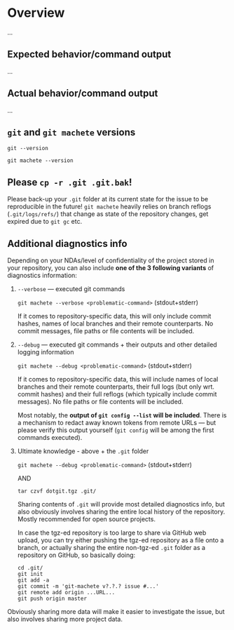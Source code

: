 # Overview

...

## Expected behavior/command output

...

## Actual behavior/command output

...

## `git` and `git machete` versions

```
git --version

git machete --version

```

## Please `cp -r .git .git.bak`!

Please back-up your `.git` folder at its current state for the issue to be reproducible in the future!
`git machete` heavily relies on branch reflogs (`.git/logs/refs/`) that change as state of the repository changes, get expired due to `git gc` etc.

## Additional diagnostics info

Depending on your NDAs/level of confidentiality of the project stored in your repository, you can also include **one of the 3 following variants** of diagnostics information:

1. `--verbose` &mdash; executed git commands

    `git machete --verbose <problematic-command>` (stdout+stderr)

    If it comes to repository-specific data, this will only include commit hashes,
    names of local branches and their remote counterparts.
    No commit messages, file paths or file contents will be included.

2. `--debug` &mdash; executed git commands + their outputs and other detailed logging information

    `git machete --debug <problematic-command>` (stdout+stderr)

    If it comes to repository-specific data, this will include names of local branches and their remote counterparts,
    their full logs (but only wrt. commit hashes) and their full reflogs (which typically include commit messages).
    No file paths or file contents will be included.

    Most notably, the **output of `git config --list` will be included**.
    There is a mechanism to redact away known tokens from remote URLs &mdash; but please verify this output yourself
    (`git config` will be among the first commands executed).

3. Ultimate knowledge - above + the `.git` folder

    `git machete --debug <problematic-command>` (stdout+stderr)

    AND

    `tar czvf dotgit.tgz .git/`

    Sharing contents of `.git` will provide most detailed diagnostics info,
    but also obviously involves sharing the entire local history of the repository. Mostly recommended for open source projects.

    In case the tgz-ed repository is too large to share via GitHub web upload,
    you can try either pushing the tgz-ed repository as a file onto a branch,
    or actually sharing the entire non-tgz-ed `.git` folder as a repository on GitHub, so basically doing:

    ```shell script
    cd .git/
    git init
    git add -a
    git commit -m 'git-machete v?.?.? issue #...'
    git remote add origin ...URL...
    git push origin master
    ```

Obviously sharing more data will make it easier to investigate the issue, but also involves sharing more project data.
